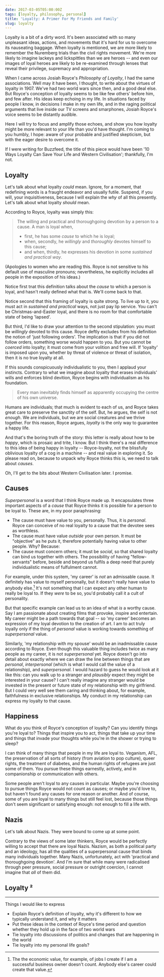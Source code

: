 ```yaml
---
date: 2017-03-05T05:00:00Z
tags: [loyalty, philosophy, personal]
title: 'Loyalty: A Primer For My Friends and Family'
slug: loyalty
---
```


Loyalty is a bit of a dirty word.
It's been associated with so many unpleasant ideas, actions, and movements that it's hard for us to overcome its nauseating baggage.
When loyalty is mentioned, we are more likely to remember the Nuremberg trials than the civil rights movement.
We're more likely to imagine lackeys and lickspittles than we are heroes -- and even our images of loyal heroes are likely to be re-examined through lenses that reveal their privilege, supremacy and appropriation.

When I came across Josiah Royce's _Philosophy of Loyalty_, I had the same associations.
Well may it have been, I thought, to write about the virtues of loyalty in 1907.
We've had two world wars since then, and a good deal else.
But Royce's conception of loyalty seems to be like few others' before him, and few after.
His ideas keep echoing in my life.
In situations faced by people I know, in decisions I make in my own life, and in the raging political arguments that live inside our TV screens and smarphones, Josiah Royce's voice seems to be distantly audible.

Here I will try to focus and amplify those echoes, and show you how loyalty might be more relevant to your life than you'd have thought.
I'm coming to you humbly, I hope: aware of your probable and justified skepticism, but with the eager desire to overcome it.

If I were writing for Buzzfeed, the title of this piece would have been '10 Ways Loyalty Can Save Your Life and Western Civilisation'; thankfully, I'm not.

## Loyalty

Let's talk about what loyalty _could_ mean.
Ignore, for a moment, that redefining words is a fraught endeavor and usually futile.
Suspend, if you will, your inquisitiveness, because I will explain the _why_ of all this presently.
Let's talk about what loyalty _should_ mean.

According to Royce, loyalty was simply this:

> The willing and practical and thoroughgoing devotion by a person to a cause.
> A man is loyal when,
> 
> * first, he has some _cause_ to which he is loyal;
> * when, secondly, he _willingly_ and _thoroughly_ devotes himself to this cause;
> * and when, thirdly, he expresses his devotion in some _sustained and practical way_.

(Apologies to women who are reading this.
Royce is not sensitive to his default use of masculine pronouns; nevertheless, he explicitly includes all people in the exposition of his ideas.)

Notice first tnat this definition talks about the _cause_ to which a person is loyal, and hasn't really defined what that is.
We'll come back to that.

Notice second that this framing of loyalty is quite strong.
To live up to it, you must act in _sustained and practical_ ways, not just pay lip service.
You can't be Christmas-and-Easter loyal, and there is no room for that comfortable state of being 'lapsed'.

But third, I'd like to draw your attention to the second stipulation: you must be _willingly_ devoted to this cause.
Royce deftly excludes from his definition the notion of 'just following orders'.
The implication is that if you did not follow orders, something worse would happen to you.
But you cannot be _coerced_ into loyalty; it must come from your volition and free will.
If 'loyalty' is imposed upon you, whether by threat of violence or threat of isolation, then it is no true loyalty at all.

If this sounds conspicuously individualistic to you, then I applaud your instincts.
Contrary to what we imagine about loyalty that erases individuals' wills and enforces blind devition, Royce begins with individualism as his foundation.

> Every man inevitably finds himself as apparently occupying the centre of his own universe.

Humans are individuals; that much is evident to each of us, and Royce takes great care to preserve the sanctity of the self.
But, he argues, the self is not _enough_.
We are individuals, but we are social creatures and we thrive together.
For this reason, Royce argues, _loyalty_ is the only way to guarantee a happy life.

And that's the boring truth of the story: this letter is really about how to be _happy_, which is prosaic and trite, I know.
But I think there's a real difference to this idea of being happy in loyalty -- Royce-loyalty, not the blissfully oblivious loyalty of a cog in a machine -- and real value in exploring it.
So please read on, because to unpack why Royce thinks this is, we need to talk about _causes_.

Oh, I'll get to the bits about Western Civilisation later. I promise.

## Causes

_Superpersonal_ is a word that I think Royce made up.
It encapsulates three important aspects of a _cause_ that Royce thinks it is possible for a person to be loyal to.
These are, in my poor paraphrasing:

- The cause must have value to you, personally.
  Thus, it is _personal_.
  Royce can conceive of no real loyalty to a cause that the devotee sees as worthless.
- The cause must have value _outside_ your own person.
  It must be "objective" as he puts it, therefore potentially having value to other people.
  Why? Because:
- The cause must concern others; it must be _social_, so that shared loyalty can bind us together with others.
  The possibility of having "fellow-servants" before, beside and beyond us fulfils a deep need that purely individualistic means of fulfulment cannot.

For example, under this system, 'my career' is _not_ an admissable cause.
It definitely has value to myself personally, but it doesn't really have value to anybody else.[^value]
It's not something that I can expect any other human to really be loyal to.
If they _were_ to be so, you'd probably call it a cult of personality.

But that specific example can lead us to an idea of what _is_ a worthy cause.
Say I am passionate about creating films that provoke, inspire and entertain.
My career might be a path towards that goal -- so 'my career' becomes an expression of my loyal devotion to the creation of art.
I am to act truly loyally only if the thing of _personal_ value is working towards something of _superpersonal_ value.

Similarly, 'my relationship with my spouse' would be an inadmissable cause according to Royce.
Even though this valuable thing includes twice as many people as my career, it is not _superpersonal_ yet.
Royce doesn't go into detail about exactly where we can draw the line between things that are _personal_, _interpersonal_ (which is what I would call the value of a relationship), and _superpersonal_.
I would hazard to guess he would look at it like this: can you walk up to a stranger and _plausibly_ expect they might be interested in your cause?
I can't really imagine any stranger would be invested in the present or future state of my relationship with my girlfriend.
But I could very well see them caring and thinking about, for example, faithfulness in exclusive relationships.
My conduct in my relationship can express my loyalty to that cause.

## Happiness

What do you think of Royce's conception of loyalty?
Can you identify things you're loyal to?
Things that inspire you to act, things that take up your time and things that invade your thoughts while you're in the shower or trying to sleep?

I can think of many things that people in my life are loyal to.
Veganism, AFL, the preservation of all sorts of history (from aviation to pop culture), queer rights, the treatment of diabetes, and the human rights of refugees are just some of them.
You pursue these things earnestly, actively, and in companionship or communication with others.

Some people aren't loyal to any causes in particular.
Maybe you're choosing to pursue things Royce would not count as causes; or maybe you'd love to, but haven't found any causes for one reason or another.
And of course, some of you are loyal to many things but still feel lost, because those things don't seem significant or satisfying enough: not enough to fill a life with.

## Nazis

Let's talk about Nazis.
They were bound to come up at some point.

Contrary to the views of some later thinkers, Royce would be perfectly willing to accept that there are loyal Nazis.
Nazism, as both a political party and an ideology, has all the qualities of a superpersonal cause that binds many individuals together.
Many Nazis, unfortunately, act with 'practical and thoroughgoing devotion'.
And I'm sure that while many were radicalised through peer pressure, social pressure or outright coercion, I cannot imagine that _all_ of them did.



## Loyalty &sup2;

---

Things I would like to express

- Explain Royce's definition of loyalty, why it's different to how we typically understand it, and why it matters
- Put these ideas in the context of Royce's time period and question whether they hold up in the face of two world wars
- Tie loyalty into discussions of politics and changes that are happening in the world
- Tie loyalty into my personal life goals?

[^ewin]: R. E. Ewin, quoted in the Stanfoed Encyclopedia of Philosophy. https://plato.stanford.edu/entries/loyalty/
[^value]: The the economic value, for example, of jobs I create if I am a successful business owner doesn't count. Anybody else's career could create that value.
